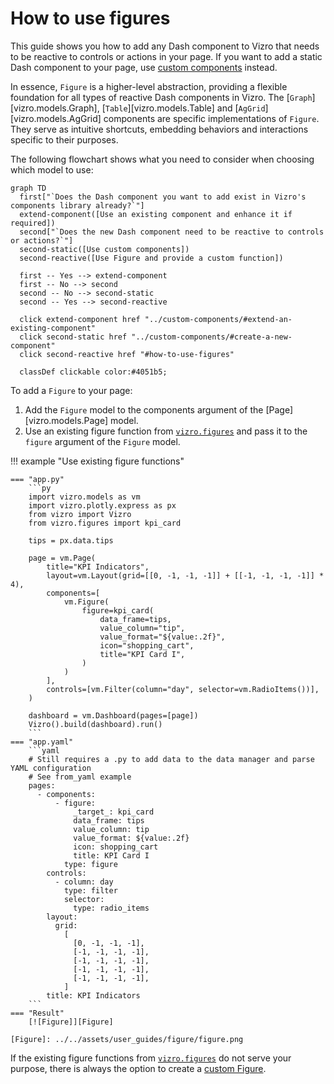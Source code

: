 # How to use figures

This guide shows you how to add any Dash component to Vizro that needs to be reactive to controls or actions in your page.
If you want to add a static Dash component to your page, use [custom components](custom-components.md) instead.

In essence, `Figure` is a higher-level abstraction, providing a flexible foundation for all types of reactive Dash
components in Vizro. The [`Graph`][vizro.models.Graph], [`Table`][vizro.models.Table] and [`AgGrid`][vizro.models.AgGrid]
components are specific implementations of `Figure`. They serve as intuitive shortcuts, embedding behaviors and
interactions specific to their purposes.

The following flowchart shows what you need to consider when choosing which model to use:

``` mermaid
graph TD
  first["`Does the Dash component you want to add exist in Vizro's components library already?`"]
  extend-component([Use an existing component and enhance it if required])
  second["`Does the new Dash component need to be reactive to controls or actions?`"]
  second-static([Use custom components])
  second-reactive([Use Figure and provide a custom function])

  first -- Yes --> extend-component
  first -- No --> second
  second -- No --> second-static
  second -- Yes --> second-reactive

  click extend-component href "../custom-components/#extend-an-existing-component"
  click second-static href "../custom-components/#create-a-new-component"
  click second-reactive href "#how-to-use-figures"

  classDef clickable color:#4051b5;
```


To add a `Figure` to your page:

1. Add the `Figure` model to the components argument of the [Page][vizro.models.Page] model.
2. Use an existing figure function from [`vizro.figures`](../API-reference/figure-callables.md) and pass it to the `figure` argument of the `Figure` model.

!!! example "Use existing figure functions"

    === "app.py"
        ```py
        import vizro.models as vm
        import vizro.plotly.express as px
        from vizro import Vizro
        from vizro.figures import kpi_card

        tips = px.data.tips

        page = vm.Page(
            title="KPI Indicators",
            layout=vm.Layout(grid=[[0, -1, -1, -1]] + [[-1, -1, -1, -1]] * 4),
            components=[
                vm.Figure(
                    figure=kpi_card(
                        data_frame=tips,
                        value_column="tip",
                        value_format="${value:.2f}",
                        icon="shopping_cart",
                        title="KPI Card I",
                    )
                )
            ],
            controls=[vm.Filter(column="day", selector=vm.RadioItems())],
        )

        dashboard = vm.Dashboard(pages=[page])
        Vizro().build(dashboard).run()
        ```
    === "app.yaml"
        ```yaml
        # Still requires a .py to add data to the data manager and parse YAML configuration
        # See from_yaml example
        pages:
          - components:
              - figure:
                  _target_: kpi_card
                  data_frame: tips
                  value_column: tip
                  value_format: ${value:.2f}
                  icon: shopping_cart
                  title: KPI Card I
                type: figure
            controls:
              - column: day
                type: filter
                selector:
                  type: radio_items
            layout:
              grid:
                [
                  [0, -1, -1, -1],
                  [-1, -1, -1, -1],
                  [-1, -1, -1, -1],
                  [-1, -1, -1, -1],
                  [-1, -1, -1, -1],
                ]
            title: KPI Indicators
        ```
    === "Result"
        [![Figure]][Figure]

    [Figure]: ../../assets/user_guides/figure/figure.png


If the existing figure functions from [`vizro.figures`](../API-reference/figure-callables.md) do not serve your purpose,
there is always the option to create a [custom Figure](custom-figures.md).
